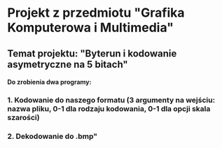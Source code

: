 # Projekt z przedmiotu "Grafika Komputerowa i Multimedia"

## Temat projektu: "Byterun i kodowanie asymetryczne na 5 bitach"
#### Do zrobienia dwa programy: 
### 1. Kodowanie do naszego formatu (3 argumenty na wejściu: nazwa pliku, 0-1 dla rodzaju kodowania, 0-1 dla opcji skala szarości) 
### 2. Dekodowanie do .bmp"
